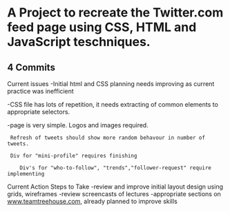 A Project to recreate the Twitter.com feed page using CSS, HTML and JavaScript teschniques.
===============================================================

4 Commits 
----------

Current issues
-Initial html and CSS planning needs improving as current practice was inefficient

-CSS file has lots of repetition, it needs extracting of common elements to appropriate selectors.

-page is very simple.
	 Logos and images required. 

	 Refresh of tweets should show more random behavour in number of tweets.

	 Div for "mini-profile" requires finishing

		Div's for "who-to-follow", "trends","follower-request" require implementing




Current Action Steps to Take
	-review and improve initial layout design using grids, wireframes
	-review screencasts of lectures 
	-appropriate sections on www.teamtreehouse.com, already planned to improve skills

